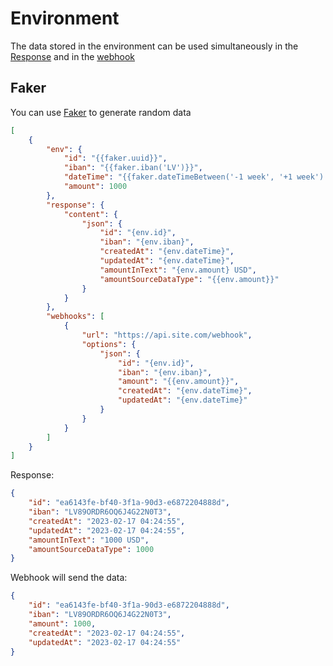 # Environment

The data stored in the environment can be used simultaneously in the [Response](response.md) and in the [webhook](webhooks.md)

## Faker

You can use [Faker](https://fakerphp.github.io) to generate random data

```json
[
    {
        "env": {
            "id": "{{faker.uuid}}",
            "iban": "{{faker.iban('LV')}}",
            "dateTime": "{{faker.dateTimeBetween('-1 week', '+1 week').format('Y-m-d H:i:s')}}",
            "amount": 1000
        },
        "response": {
            "content": {
                "json": {
                    "id": "{env.id}",
                    "iban": "{env.iban}",
                    "createdAt": "{env.dateTime}",
                    "updatedAt": "{env.dateTime}",
                    "amountInText": "{env.amount} USD",
                    "amountSourceDataType": "{{env.amount}}"
                }
            }
        },
        "webhooks": [
            {
                "url": "https://api.site.com/webhook",
                "options": {
                    "json": {
                        "id": "{env.id}",
                        "iban": "{env.iban}",
                        "amount": "{{env.amount}}",
                        "createdAt": "{env.dateTime}",
                        "updatedAt": "{env.dateTime}"
                    }
                }
            }
        ]
    }
]
```

Response:
```json
{
    "id": "ea6143fe-bf40-3f1a-90d3-e6872204888d",
    "iban": "LV89ORDR6OQ6J4G22N0T3",
    "createdAt": "2023-02-17 04:24:55",
    "updatedAt": "2023-02-17 04:24:55",
    "amountInText": "1000 USD",
    "amountSourceDataType": 1000
}
```

Webhook will send the data:
```json
{
    "id": "ea6143fe-bf40-3f1a-90d3-e6872204888d",
    "iban": "LV89ORDR6OQ6J4G22N0T3",
    "amount": 1000,
    "createdAt": "2023-02-17 04:24:55",
    "updatedAt": "2023-02-17 04:24:55"
}
```
